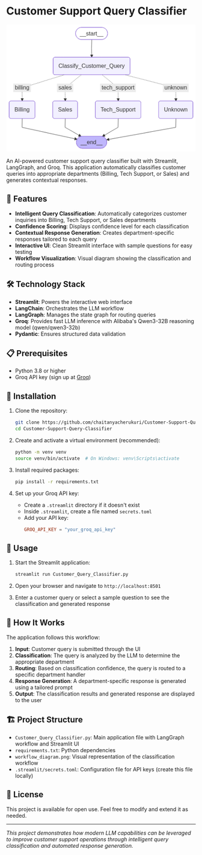 # Customer Support Query Classifier

![Workflow Diagram](workflow_diagram.png)

An AI-powered customer support query classifier built with Streamlit, LangGraph, and Groq. This application automatically classifies customer queries into appropriate departments (Billing, Tech Support, or Sales) and generates contextual responses.

## 🚀 Features

- **Intelligent Query Classification**: Automatically categorizes customer inquiries into Billing, Tech Support, or Sales departments
- **Confidence Scoring**: Displays confidence level for each classification
- **Contextual Response Generation**: Creates department-specific responses tailored to each query
- **Interactive UI**: Clean Streamlit interface with sample questions for easy testing
- **Workflow Visualization**: Visual diagram showing the classification and routing process

## 🛠️ Technology Stack

- **Streamlit**: Powers the interactive web interface
- **LangChain**: Orchestrates the LLM workflow
- **LangGraph**: Manages the state graph for routing queries
- **Groq**: Provides fast LLM inference with Alibaba's Qwen3-32B reasoning model (qwen/qwen3-32b)
- **Pydantic**: Ensures structured data validation

## 📋 Prerequisites

- Python 3.8 or higher
- Groq API key (sign up at [Groq](https://groq.com/))

## 🔧 Installation

1. Clone the repository:
   ```bash
   git clone https://github.com/chaitanyacherukuri/Customer-Support-Query-Classifier.git
   cd Customer-Support-Query-Classifier
   ```

2. Create and activate a virtual environment (recommended):
   ```bash
   python -m venv venv
   source venv/bin/activate  # On Windows: venv\Scripts\activate
   ```

3. Install required packages:
   ```bash
   pip install -r requirements.txt
   ```

4. Set up your Groq API key:
   - Create a `.streamlit` directory if it doesn't exist
   - Inside `.streamlit`, create a file named `secrets.toml`
   - Add your API key:
     ```toml
     GROQ_API_KEY = "your_groq_api_key"
     ```

## 🚦 Usage

1. Start the Streamlit application:
   ```bash
   streamlit run Customer_Query_Classifier.py
   ```

2. Open your browser and navigate to `http://localhost:8501`

3. Enter a customer query or select a sample question to see the classification and generated response

## 🧩 How It Works

The application follows this workflow:

1. **Input**: Customer query is submitted through the UI
2. **Classification**: The query is analyzed by the LLM to determine the appropriate department
3. **Routing**: Based on classification confidence, the query is routed to a specific department handler
4. **Response Generation**: A department-specific response is generated using a tailored prompt
5. **Output**: The classification results and generated response are displayed to the user

## 🏗️ Project Structure

- `Customer_Query_Classifier.py`: Main application file with LangGraph workflow and Streamlit UI
- `requirements.txt`: Python dependencies
- `workflow_diagram.png`: Visual representation of the classification workflow
- `.streamlit/secrets.toml`: Configuration file for API keys (create this file locally)

## 📄 License

This project is available for open use. Feel free to modify and extend it as needed.

---

*This project demonstrates how modern LLM capabilities can be leveraged to improve customer support operations through intelligent query classification and automated response generation.*